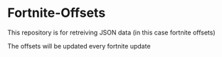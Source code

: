 # Fortnite-Offsets
This repository is for retreiving JSON data (in this case fortnite offsets) 

The offsets will be updated every fortnite update
